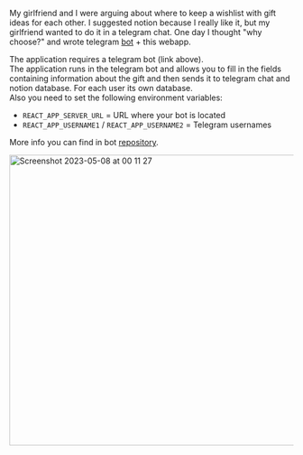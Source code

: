 My girlfriend and I were arguing about where to keep a wishlist with gift ideas for each other. I suggested notion because I really like it, but my girlfriend wanted to do it in a telegram chat. One day I thought "why choose?" and wrote telegram [bot](https://github.com/yaroslav-klimuk/telegram-notion-bot/tree/main) + this webapp. <br>

The application requires a telegram bot (link above). <br>
The application runs in the telegram bot and allows you to fill in the fields containing information about the gift and then sends it to telegram chat and notion database. For each user its own database. <br>
Also you need to set the following environment variables: 

* `REACT_APP_SERVER_URL` = URL where your bot is located
* `REACT_APP_USERNAME1` / `REACT_APP_USERNAME2` = Telegram usernames

More info you can find in bot [repository](https://github.com/yaroslav-klimuk/telegram-notion-bot/tree/main).

<img width="515" alt="Screenshot 2023-05-08 at 00 11 27" src="https://user-images.githubusercontent.com/70700647/236704942-226283a9-8c6f-4fa4-80c5-55012fed8ec7.png">
